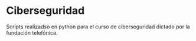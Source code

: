 # Ciberseguridad
Scripts realizadso en python para el curso de ciberseguridad dictado por la fundación telefónica.
